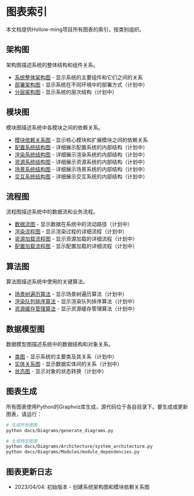 # 图表索引

本文档提供Hollow-ming项目所有图表的索引，按类别组织。

## 架构图

架构图描述系统的整体结构和组件关系。

- [系统整体架构图](Architecture/system_architecture.png) - 显示系统的主要组件和它们之间的关系
- [部署架构图](Architecture/deployment_architecture.png) - 显示系统在不同环境中的部署方式（计划中）
- [分层架构图](Architecture/layered_architecture.png) - 显示系统的层次结构（计划中）

## 模块图

模块图描述系统中各模块之间的依赖关系。

- [模块依赖关系图](Modules/module_dependencies.png) - 显示核心模块和扩展模块之间的依赖关系
- [配置系统结构图](Modules/config_structure.png) - 详细展示配置系统的内部结构（计划中）
- [渲染系统结构图](Modules/renderer_structure.png) - 详细展示渲染系统的内部结构（计划中）
- [资源系统结构图](Modules/resource_structure.png) - 详细展示资源系统的内部结构（计划中）
- [场景系统结构图](Modules/scene_structure.png) - 详细展示场景系统的内部结构（计划中）
- [交互系统结构图](Modules/interaction_structure.png) - 详细展示交互系统的内部结构（计划中）

## 流程图

流程图描述系统中的数据流和业务流程。

- [数据流图](Flowcharts/data_flow.png) - 显示数据在系统中的流动路径（计划中）
- [渲染流程图](Flowcharts/rendering_flow.png) - 显示渲染过程的详细流程（计划中）
- [资源加载流程图](Flowcharts/resource_loading_flow.png) - 显示资源加载的详细流程（计划中）
- [配置加载流程图](Flowcharts/config_loading_flow.png) - 显示配置加载的详细流程（计划中）

## 算法图

算法图描述系统中使用的关键算法。

- [场景树遍历算法](Algorithms/scene_tree_traversal.png) - 显示场景树遍历算法（计划中）
- [渲染队列排序算法](Algorithms/render_queue_sort.png) - 显示渲染队列排序算法（计划中）
- [资源缓存管理算法](Algorithms/resource_cache_management.png) - 显示资源缓存管理算法（计划中）

## 数据模型图

数据模型图描述系统中的数据结构和对象关系。

- [类图](DataModels/class_diagram.png) - 显示系统的主要类及其关系（计划中）
- [实体关系图](DataModels/entity_relationship.png) - 显示数据实体间的关系（计划中）
- [状态图](DataModels/state_diagram.png) - 显示对象的状态转换（计划中）

## 图表生成

所有图表使用Python的Graphviz库生成，源代码位于各自目录下。要生成或更新图表，请运行：

```bash
# 生成所有图表
python docs/Diagrams/generate_diagrams.py

# 生成特定图表
python docs/Diagrams/Architecture/system_architecture.py
python docs/Diagrams/Modules/module_dependencies.py
```

## 图表更新日志

- 2023/04/04: 初始版本 - 创建系统架构图和模块依赖关系图 